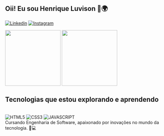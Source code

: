 ## Oii! Eu sou Henrique Luvison 👋🌍
[![Linkedin](https://img.shields.io/badge/LinkedIn-0077B5?style=for-the-badge&logo=linkedin&logoColor=white)](https://www.linkedin.com/in/henrique-daniel-luvison-98a554287/)
[![Instagram](https://img.shields.io/badge/Instagram-E4405F?style=for-the-badge&logo=instagram&logoColor=white)](https://www.instagram.com/henriquevison/)
<div>
  <img  height="180em" src="https://github-readme-stats.vercel.app/api?username=henriquevison&show_icons=true&theme=tokyonight">
  <img height="180em" src="https://github-readme-stats.vercel.app/api/top-langs/?username=henriquevison&layout=compact&langs_count=16&theme=tokyonight"/>
</div>

## Tecnologias que estou explorando e aprendendo

<div style="display: inline-block"><br/>
  <img align="center" alt="HTML5" src="https://img.shields.io/badge/HTML5-E34F26?style=for-the-badge&logo=html5&logoColor=white">
  <img align="center" alt="CSS3" src="https://img.shields.io/badge/CSS3-1572B6?style=for-the-badge&logo=css3&logoColor=white">
  <img align="center" alt="JAVASCRIPT" src="https://img.shields.io/badge/JavaScript-323330?style=for-the-badge&logo=javascript&logoColor=F7DF1E">
</div><br/>
Cursando Engenharia de Software, apaixonado por inovações no mundo da tecnologia. 🚀💻
